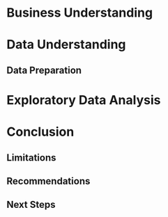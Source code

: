# Business Understanding

# Data Understanding

## Data Preparation

# Exploratory Data Analysis

# Conclusion

## Limitations

## Recommendations

## Next Steps
